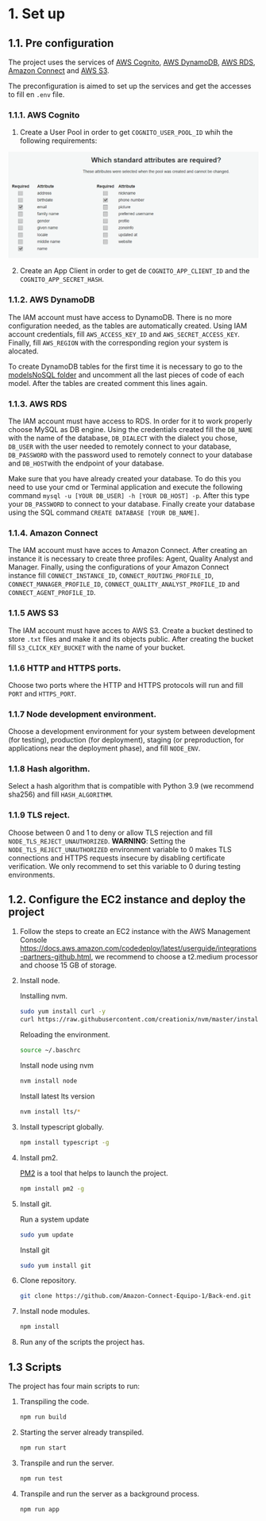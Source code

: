 # 1. Set up
## 1.1. Pre configuration

The project uses the services of [AWS Cognito](https://aws.amazon.com/cognito/), [AWS DynamoDB](https://aws.amazon.com/dynamodb/), [AWS RDS](https://aws.amazon.com/rds/), [Amazon Connect](https://aws.amazon.com/connect/) and [AWS S3](https://aws.amazon.com/s3/).

The preconfiguration is aimed to set up the services and get the accesses to fill en `.env` file.

### 1.1.1. AWS Cognito

1. Create a User Pool in order to get `COGNITO_USER_POOL_ID` whih the following requirements:

![alt text](./images/cognito_requirements.PNG)

2. Create an App Client in order to get de `COGNITO_APP_CLIENT_ID` and the `COGNITO_APP_SECRET_HASH`.

### 1.1.2. AWS DynamoDB

The IAM account must have access to DynamoDB. There is no more configuration needed, as the tables are automatically created. Using IAM account credentials, fill `AWS_ACCESS_KEY_ID` and `AWS_SECRET_ACCESS_KEY`. Finally, fill `AWS_REGION` with the corresponding region your system is alocated.

To create DynamoDB tables for the first time it is necessary to go to the [modelsNoSQL folder](../src/modelsNoSQL/) and uncomment all the last pieces of code of each model. After the tables are created comment this lines again.

### 1.1.3. AWS RDS

The IAM account must have access to RDS. In order for it to work properly choose MySQL as DB engine. Using the credentials created fill the `DB_NAME` with the name of the database, `DB_DIALECT` with the dialect you chose, `DB_USER` with the user needed to remotely connect to your database, `DB_PASSWORD` with the password used to remotely connect to your database and `DB_HOST`with the endpoint of your database.

Make sure that you have already created your database. To do this you need to use your cmd or Terminal application and execute the following command `mysql -u [YOUR DB_USER] -h [YOUR DB_HOST] -p`. After this type your `DB_PASSWORD` to connect to your database. Finally create your database using the SQL command `CREATE DATABASE [YOUR DB_NAME]`.

### 1.1.4. Amazon Connect

The IAM account must have acces to Amazon Connect. After creating an instance it is necessary to create three profiles: Agent, Quality Analyst and Manager. Finally, using the configurations of your Amazon Connect instance fill `CONNECT_INSTANCE_ID`, `CONNECT_ROUTING_PROFILE_ID`, `CONNECT_MANAGER_PROFILE_ID`, `CONNECT_QUALITY_ANALYST_PROFILE_ID` and `CONNECT_AGENT_PROFILE_ID`.

### 1.1.5 AWS S3

The IAM account must have acces to AWS S3. Create a bucket destined to store `.txt` files and make it and its objects public. After creating the bucket fill `S3_CLICK_KEY_BUCKET` with the name of your bucket.

### 1.1.6 HTTP and HTTPS ports.

Choose two ports where the HTTP and HTTPS protocols will run and fill `PORT` and `HTTPS_PORT`.

### 1.1.7 Node development environment.

Choose a development environment for your system between development (for testing), production (for deployment), staging (or preproduction, for applications near the deployment phase), and fill `NODE_ENV`.

### 1.1.8 Hash algorithm.

Select a hash algorithm that is compatible with Python 3.9 (we recommend sha256) and fill `HASH_ALGORITHM`.

### 1.1.9 TLS reject.

Choose between 0 and 1 to deny or allow TLS rejection and fill `NODE_TLS_REJECT_UNAUTHORIZED`. 
**WARNING**: Setting the `NODE_TLS_REJECT_UNAUTHORIZED` environment variable to 0 makes TLS connections and HTTPS requests insecure by disabling certificate verification. We only recommend to set this variable to 0 during testing environments.

## 1.2. Configure the EC2 instance and deploy the project

1. Follow the steps to create an EC2 instance with the AWS Management Console https://docs.aws.amazon.com/codedeploy/latest/userguide/integrations-partners-github.html, we recommend to choose a t2.medium processor and choose 15 GB of storage.

2. Install node.

    Installing nvm.
    ```sh
    sudo yum install curl -y
    curl https://raw.githubusercontent.com/creationix/nvm/master/install.sh | bash
    ```

    Reloading the environment. 
    ```sh
    source ~/.baschrc
    ```

    Install node using nvm
    ```sh
    nvm install node
    ```

    Install latest lts version
    ```sh
    nvm install lts/*
    ```

3. Install typescript globally.

    ```sh
    npm install typescript -g
    ```

4. Install pm2.

    [PM2](https://pm2.io/docs/plus/overview/) is a tool that helps to launch the project.

    ```sh
    npm install pm2 -g
    ```

5. Install git.

    Run a system update

    ```sh
    sudo yum update
    ```

    Install git

    ```sh
    sudo yum install git
    ```

6. Clone repository.

    ```sh
    git clone https://github.com/Amazon-Connect-Equipo-1/Back-end.git
    ```

7. Install node modules.

    ```sh
    npm install
    ```

8. Run any of the scripts the project has.

## 1.3 Scripts

The project has four main scripts to run: 

1. Transpiling the code.
   
    ```sh
    npm run build
    ```

2. Starting the server already transpiled.

    ```sh
    npm run start
    ```

3. Transpile and run the server.

    ```sh
    npm run test
    ```

4. Transpile and run the server as a background process.

    ```sh
    npm run app
    ```